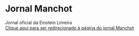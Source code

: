 # Jornal Manchot
 Jornal oficial da Einstein Limeira
 <br>
 <a href="#">Clique aqui para ser redirecionado à página do jornal Manchot</a>